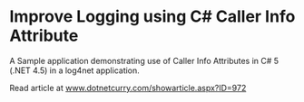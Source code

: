 Improve Logging using C# Caller Info Attribute
==================

A Sample application demonstrating use of Caller Info Attributes in C# 5 (.NET 4.5) in a log4net application.

Read article at www.dotnetcurry.com/showarticle.aspx?ID=972
